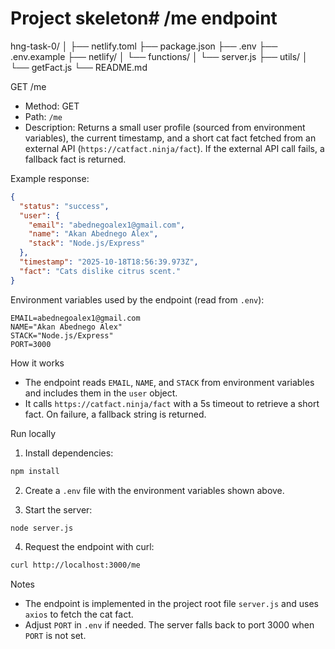# Project skeleton# /me endpoint

hng-task-0/
│
├── netlify.toml
├── package.json
├── .env
├── .env.example
├── netlify/
│   └── functions/
│       └── server.js
├── utils/
│   └── getFact.js
└── README.md


GET /me

- Method: GET
- Path: `/me`
- Description: Returns a small user profile (sourced from environment variables), the current timestamp, and a short cat fact fetched from an external API (`https://catfact.ninja/fact`). If the external API call fails, a fallback fact is returned.

Example response:

```json
{
  "status": "success",
  "user": {
    "email": "abednegoalex1@gmail.com",
    "name": "Akan Abednego Alex",
    "stack": "Node.js/Express"
  },
  "timestamp": "2025-10-18T18:56:39.973Z",
  "fact": "Cats dislike citrus scent."
}
```

Environment variables used by the endpoint (read from `.env`):

```
EMAIL=abednegoalex1@gmail.com
NAME="Akan Abednego Alex"
STACK="Node.js/Express"
PORT=3000
```

How it works

- The endpoint reads `EMAIL`, `NAME`, and `STACK` from environment variables and includes them in the `user` object.
- It calls `https://catfact.ninja/fact` with a 5s timeout to retrieve a short fact. On failure, a fallback string is returned.

Run locally

1. Install dependencies:

```sh
npm install
```

2. Create a `.env` file with the environment variables shown above.

3. Start the server:

```sh
node server.js
```

4. Request the endpoint with curl:

```sh
curl http://localhost:3000/me
```

Notes

- The endpoint is implemented in the project root file `server.js` and uses `axios` to fetch the cat fact.
- Adjust `PORT` in `.env` if needed. The server falls back to port 3000 when `PORT` is not set.
